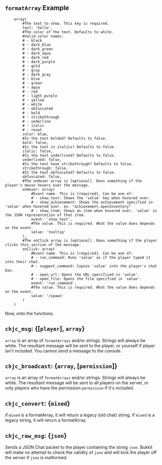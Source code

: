 `formatArray` Example
------
```commandhelper
	array(
		#The text to show. This key is required.
		text: 'hello',
		#The color of the text. Defaults to white.
		#Valid color names:
		# - black
		# - dark_blue
		# - dark_green
		# - dark_aqua
		# - dark_red
		# - dark_purple
		# - gold
		# - gray
		# - dark_gray
		# - blue
		# - green
		# - aqua
		# - red
		# - light_purple
		# - yellow
		# - white
		# - obfuscated
		# - bold
		# - strikethrough
		# - underline
		# - italic
		# - reset
		color: blue,
		#Is the text bolded? Defaults to false.
		bold: false,
		#Is the text in italics? Defaults to false.
		italic: false,
		#Is the text underlined? Defaults to false.
		underlined: false,
		#Is the text have strikethrough? Defaults to false.
		strikethrough: false,
		#Is the text obfuscated? Defaults to false.
		obfuscated: false,
		#The onHover array is [optional]. Does something if the player's mouse hovers over the message.
		onHover: array(
			#Event name. This is [required]. Can be one of:
			# - show_text: Shows the 'value' key when hovered over.
			# - show_achievement: Shows the achievement specified in 'value' when hovered over. ex: "achievement.openInventory"
			# - show_item: Shows an item when hovered over. 'value' is the JSON representation of that item.
			event: 'show_text',
			#The value. This is required. What the value does depends on the event.
			value: 'tooltip'
		),
		#The onClick array is [optional]. Does something if the player clicks this section of the message.
		onClick: array(
			#Event name. This is [required]. Can be one of:
			# - run_command: Runs 'value' as if the player typed it into their chat.
			# - suggest_command: Copies 'value' into the player's chat box.
			# - open_url: Opens the URL specificed in 'value'.
			# - open_file: Opens the file specified in 'value'.
			event: 'run_command',
			#The value. This is required. What the value does depends on the event.
			value: '/spawn'
		)
	)
```

Now, onto the functions.

`chjc_msg`: {[`player`], `array`}
------
`array` is an array of `formatArrays` and/or strings. Strings will always be white.
The resultant message will be sent to the player, or yourself if player isn't included.
You cannot send a message to the console.

`chjc_broadcast`: {`array`, [`permission`]}
------
`array` is an array of `formatArrays` and/or strings. Strings will always be white.
The resultant message will be sent to all players on the server, or only players who have the permission `permission` if it's included.

`chjc_convert`: {`mixed`}
------
if `mixed` is a formatArray, it will return a legacy (old chat) string.
if `mixed` is a legacy string, it will return a formatArray.

`chjc_raw_msg`: {`json`}
------
Sends a JSON Chat packet to the player containing the string `json`.
Bukkit will make no attempt to check the validity of `json` and will kick the player off the server if `json` is malformed.

